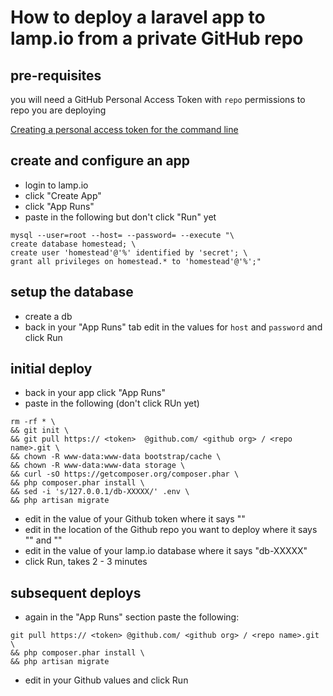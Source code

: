 # How to deploy a laravel app to lamp.io from a private GitHub repo

## pre-requisites
you will need a GitHub Personal Access Token with `repo` permissions to repo you are deploying

[Creating a personal access token for the command line](https://help.github.com/en/articles/creating-a-personal-access-token-for-the-command-line)

## create and configure an app

- login to lamp.io
- click "Create App"
- click "App Runs"
- paste in the following but don't click "Run" yet

```
mysql --user=root --host= --password= --execute "\
create database homestead; \
create user 'homestead'@'%' identified by 'secret'; \
grant all privileges on homestead.* to 'homestead'@'%';"
```

## setup the database

- create a db
- back in your "App Runs" tab edit in the values for `host` and `password` and click Run

## initial deploy
- back in your app click "App Runs"
- paste in the following (don't click RUn yet)

```
rm -rf * \
&& git init \
&& git pull https:// <token>  @github.com/ <github org> / <repo name>.git \
&& chown -R www-data:www-data bootstrap/cache \
&& chown -R www-data:www-data storage \
&& curl -sO https://getcomposer.org/composer.phar \
&& php composer.phar install \
&& sed -i 's/127.0.0.1/db-XXXXX/' .env \
&& php artisan migrate
```
- edit in the value of your Github token where it says "<token>" 
- edit in the location of the Github repo you want to deploy where it says "<github org>" and "<repo name>"
- edit in the value of your lamp.io database where it says "db-XXXXX"
- click Run, takes 2 - 3 minutes

## subsequent deploys
- again in the "App Runs" section paste the following:
```
git pull https:// <token> @github.com/ <github org> / <repo name>.git \
&& php composer.phar install \
&& php artisan migrate
```
- edit in your Github values and click Run
